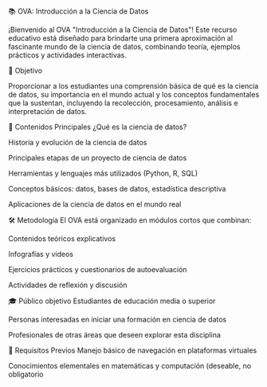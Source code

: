 📚 OVA: Introducción a la Ciencia de Datos

¡Bienvenido al OVA "Introducción a la Ciencia de Datos"!
Este recurso educativo está diseñado para brindarte una primera aproximación al fascinante mundo de la ciencia de datos, combinando teoría, ejemplos prácticos y actividades interactivas.

🎯 Objetivo

Proporcionar a los estudiantes una comprensión básica de qué es la ciencia de datos, su importancia en el mundo actual y los conceptos fundamentales que la sustentan, incluyendo la recolección, procesamiento, análisis e interpretación de datos.

📌 Contenidos Principales
¿Qué es la ciencia de datos?

Historia y evolución de la ciencia de datos

Principales etapas de un proyecto de ciencia de datos

Herramientas y lenguajes más utilizados (Python, R, SQL)

Conceptos básicos: datos, bases de datos, estadística descriptiva

Aplicaciones de la ciencia de datos en el mundo real

🛠️ Metodología
El OVA está organizado en módulos cortos que combinan:

Contenidos teóricos explicativos

Infografías y videos

Ejercicios prácticos y cuestionarios de autoevaluación

Actividades de reflexión y discusión

🎓 Público objetivo
Estudiantes de educación media o superior

Personas interesadas en iniciar una formación en ciencia de datos

Profesionales de otras áreas que deseen explorar esta disciplina

🚀 Requisitos Previos
Manejo básico de navegación en plataformas virtuales

Conocimientos elementales en matemáticas y computación (deseable, no obligatorio